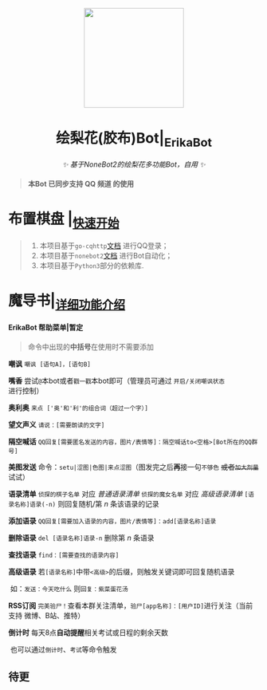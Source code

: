 <!-- markdownlint-disable MD033 MD041-->

<p align="center">
  <img src="https://cdn.jsdelivr.net/gh/SlieFamily/TempImages@main//Auto/erika_logo.png" width="200" height="200"/>
</p>
<div align="center">

# 绘梨花(胶布)Bot|<sub>ErikaBot</sub>
<!-- markdownlint-disable-next-line MD036 -->
_✨ 基于NoneBot2的绘梨花多功能Bot，自用 ✨_

</div>

> #### 本Bot 已同步支持 **QQ** **频道** 的使用

# 布置棋盘 |<sub>[快速开始](docs/QuickStart.md)</sub>

> 1. 本项目基于`go-cqhttp`[文档](https://docs.go-cqhttp.org/) 进行QQ登录；
> 1. 本项目基于`nonebot2`[文档](https://v2.nonebot.dev/) 进行Bot自动化；
> 1. 本项目基于`Python3`部分的依赖库.

# 魔导书|<sub>[详细功能介绍](docs/ToolList.md)</sub>

#### ErikaBot 帮助菜单|暂定

> 命令中出现的**中括号**在使用时不需要添加

**嘲讽**  `嘲讽 [语句A]，[语句B]`

**嘴香** 尝试`@`本bot或者`戳一戳`本bot即可（管理员可通过 `开启/关闭嘲讽状态` 进行控制）

**奥利奥** `来点 ['奥'和'利'的组合词（超过一个字）] `

**望文声义** `请说：[需要朗读的文字]`

**隔空喊话** `QQ回复[需要匿名发送的内容，图片/表情等]：隔空喊话to<空格>[Bot所在的QQ群号]`

**美图发送** 命令：`setu|涩图|色图|来点涩图`（图发完之后**再**接一句`不够色` ~~或者`加大剂量`~~ 试试）

**语录清单** `侦探的棋子名单` 对应 *普通语录清单*
				`侦探的魔女名单` 对应 *高级语录清单*
				`[语录名称]语录(-n)` 则回复随机/第 $n$ 条该语录的记录

**添加语录** `QQ回复[需要加入语录的内容，图片/表情等]：add[语录名称]语录`

**删除语录** `del [语录名称]语录-n` 删除第 $n$ 条语录

**查找语录** `find：[需要查找的语录内容]`

**高级语录** 若`[语录名称]`中带`<高级>`的后缀，则触发关键词即可回复随机语录

​                如：`发送：今天吃什么` 则`回复：紫菜蛋花汤`

**RSS订阅** `完美验尸！`查看本群关注清单，`验尸[app名称]：[用户ID]`进行关注（当前支持 微博、B站、推特）

**倒计时** 每天8点**自动提醒**相关考试或日程的剩余天数

​             也可以通过`倒计时`、`考试`等命令触发

## 待更

